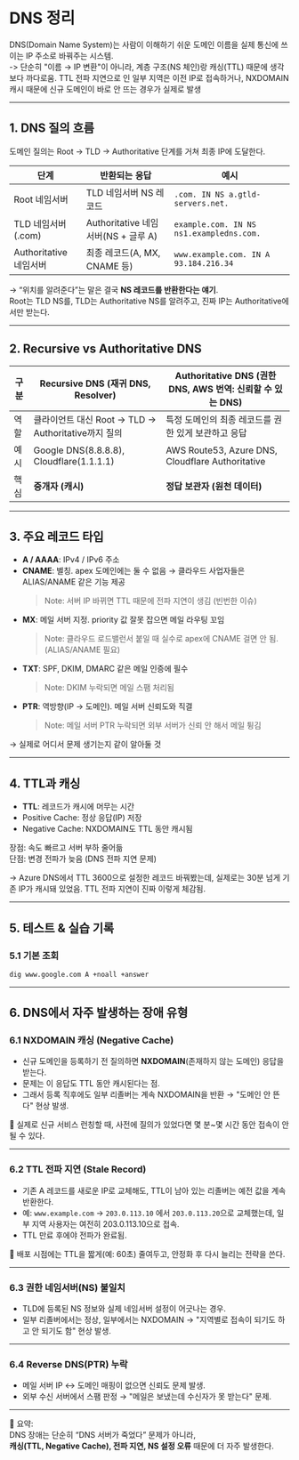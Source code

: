 # DNS 정리

DNS(Domain Name System)는 사람이 이해하기 쉬운 도메인 이름을 실제 통신에 쓰이는 IP 주소로 바꿔주는 시스템.  
-> 단순히 "이름 → IP 변환"이 아니라, 계층 구조(NS 체인)랑 캐싱(TTL) 때문에 생각보다 까다로움.
  TTL 전파 지연으로 인 일부 지역은 이전 IP로 접속하거나, NXDOMAIN 캐시 때문에 신규 도메인이 바로 안 뜨는 경우가 실제로 발생

---

## 1. DNS 질의 흐름

도메인 질의는 Root → TLD → Authoritative 단계를 거쳐 최종 IP에 도달한다.

| 단계                  | 반환되는 응답                            | 예시                                      |
|-----------------------|------------------------------------------|-------------------------------------------|
| Root 네임서버         | TLD 네임서버 NS 레코드                   | `.com. IN NS a.gtld-servers.net.`         |
| TLD 네임서버 (.com)   | Authoritative 네임서버(NS + 글루 A)       | `example.com. IN NS ns1.exampledns.com.`  |
| Authoritative 네임서버| 최종 레코드(A, MX, CNAME 등)              | `www.example.com. IN A 93.184.216.34`     |

→ “위치를 알려준다”는 말은 결국 **NS 레코드를 반환한다는 얘기**.  
Root는 TLD NS를, TLD는 Authoritative NS를 알려주고, 진짜 IP는 Authoritative에서만 받는다.  

---

## 2. Recursive vs Authoritative DNS

| 구분 | Recursive DNS (재귀 DNS, Resolver) | Authoritative DNS (권한 DNS, AWS 번역: 신뢰할 수 있는 DNS) |
|------|------------------------------------|----------------------------------------------------------|
| 역할 | 클라이언트 대신 Root → TLD → Authoritative까지 질의 | 특정 도메인의 최종 레코드를 권한 있게 보관하고 응답 |
| 예시 | Google DNS(8.8.8.8), Cloudflare(1.1.1.1) | AWS Route53, Azure DNS, Cloudflare Authoritative |
| 핵심 | **중개자 (캐시)** | **정답 보관자 (원천 데이터)** |

---

## 3. 주요 레코드 타입 

- **A / AAAA**: IPv4 / IPv6 주소  
- **CNAME**: 별칭. apex 도메인에는 둘 수 없음 → 클라우드 사업자들은 ALIAS/ANAME 같은 기능 제공
    > Note: 서버 IP 바뀌면 TTL 때문에 전파 지연이 생김 (빈번한 이슈)
- **MX**: 메일 서버 지정. priority 값 잘못 잡으면 메일 라우팅 꼬임
    > Note: 클라우드 로드밸런서 붙일 때 실수로 apex에 CNAME 걸면 안 됨. (ALIAS/ANAME 필요)  
- **TXT**: SPF, DKIM, DMARC 같은 메일 인증에 필수
    > Note: DKIM 누락되면 메일 스팸 처리됨
- **PTR**: 역방향(IP → 도메인). 메일 서버 신뢰도와 직결
    > Note: 메일 서버 PTR 누락되면 외부 서버가 신뢰 안 해서 메일 튕김

→ 실제로 어디서 문제 생기는지 같이 알아둘 것


---

## 4. TTL과 캐싱

- **TTL**: 레코드가 캐시에 머무는 시간  
- Positive Cache: 정상 응답(IP) 저장  
- Negative Cache: NXDOMAIN도 TTL 동안 캐시됨  

장점: 속도 빠르고 서버 부하 줄어듦  
단점: 변경 전파가 늦음 (DNS 전파 지연 문제)  

→ Azure DNS에서 TTL 3600으로 설정한 레코드 바꿔봤는데, 실제로는 30분 넘게 기존 IP가 캐시돼 있었음. TTL 전파 지연이 진짜 이렇게 체감됨.  

---

## 5. 테스트 & 실습 기록

### 5.1 기본 조회
```bash
dig www.google.com A +noall +answer
```

---

## 6. DNS에서 자주 발생하는 장애 유형

### 6.1 NXDOMAIN 캐싱 (Negative Cache)
- 신규 도메인을 등록하기 전 질의하면 **NXDOMAIN**(존재하지 않는 도메인) 응답을 받는다.  
- 문제는 이 응답도 TTL 동안 캐시된다는 점.  
- 그래서 등록 직후에도 일부 리졸버는 계속 NXDOMAIN을 반환 → "도메인 안 뜬다" 현상 발생.

🔑 실제로 신규 서비스 런칭할 때, 사전에 질의가 있었다면 몇 분~몇 시간 동안 접속이 안 될 수 있다.

---

### 6.2 TTL 전파 지연 (Stale Record)
- 기존 A 레코드를 새로운 IP로 교체해도, TTL이 남아 있는 리졸버는 예전 값을 계속 반환한다.  
- 예: `www.example.com` → `203.0.113.10` 에서 `203.0.113.20`으로 교체했는데, 일부 지역 사용자는 여전히 203.0.113.10으로 접속.  
- TTL 만료 후에야 전파가 완료됨.

🔑 배포 시점에는 TTL을 짧게(예: 60초) 줄여두고, 안정화 후 다시 늘리는 전략을 쓴다.

---

### 6.3 권한 네임서버(NS) 불일치
- TLD에 등록된 NS 정보와 실제 네임서버 설정이 어긋나는 경우.  
- 일부 리졸버에서는 정상, 일부에서는 NXDOMAIN → "지역별로 접속이 되기도 하고 안 되기도 함" 현상 발생.

---

### 6.4 Reverse DNS(PTR) 누락
- 메일 서버 IP ↔ 도메인 매핑이 없으면 신뢰도 문제 발생.  
- 외부 수신 서버에서 스팸 판정 → "메일은 보냈는데 수신자가 못 받는다" 문제.

---

📝 요약:  
DNS 장애는 단순히 “DNS 서버가 죽었다” 문제가 아니라,  
**캐싱(TTL, Negative Cache), 전파 지연, NS 설정 오류** 때문에 더 자주 발생한다.

